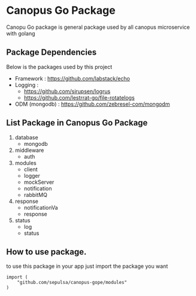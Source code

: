 # Canopus Go Package
Canopu Go package is general package used by all canopus microservice with golang

## Package Dependencies

Below is the packages used by this project

* Framework : https://github.com/labstack/echo
* Logging : 
    - https://github.com/sirupsen/logrus
    - https://github.com/lestrrat-go/file-rotatelogs
* ODM (mongodb) : https://github.com/zebresel-com/mongodm

## List Package in Canopus Go Package

1. database
    - mongodb
2. middleware
    - auth
3. modules
    - client
    - logger
    - mockServer
    - notification
    - rabbitMQ
4. response
    - notificationVa
    - response
5. status
    - log
    - status

## How to use package.

to use this package in your app just import the package you want
```
import (
    "github.com/sepulsa/canopus-gope/modules"
)
```
